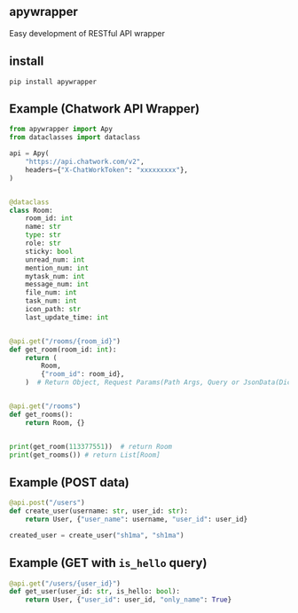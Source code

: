 ## apywrapper

Easy development of RESTful API wrapper


## install

```
pip install apywrapper
```


## Example (Chatwork API Wrapper)

```python
from apywrapper import Apy
from dataclasses import dataclass

api = Apy(
    "https://api.chatwork.com/v2",
    headers={"X-ChatWorkToken": "xxxxxxxxx"},
)


@dataclass
class Room:
    room_id: int
    name: str
    type: str
    role: str
    sticky: bool
    unread_num: int
    mention_num: int
    mytask_num: int
    message_num: int
    file_num: int
    task_num: int
    icon_path: str
    last_update_time: int


@api.get("/rooms/{room_id}")
def get_room(room_id: int):
    return (
        Room,
        {"room_id": room_id},
    )  # Return Object, Request Params(Path Args, Query or JsonData(Dict))


@api.get("/rooms")
def get_rooms():
    return Room, {}


print(get_room(113377551))  # return Room
print(get_rooms()) # return List[Room]

```

## Example (POST data)
```python
@api.post("/users")
def create_user(username: str, user_id: str):
    return User, {"user_name": username, "user_id": user_id}

created_user = create_user("sh1ma", "sh1ma")
```

## Example (GET with `is_hello` query)
```python
@api.get("/users/{user_id}")
def get_user(user_id: str, is_hello: bool):
    return User, {"user_id": user_id, "only_name": True}
```

